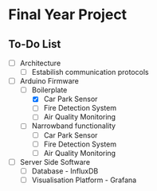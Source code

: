 # Final Year Project

## To-Do List

- [ ] Architecture
  - [ ] Estabilish communication protocols
- [ ] Arduino Firmware
  - [ ] Boilerplate
    - [x] Car Park Sensor
    - [ ] Fire Detection System
    - [ ] Air Quality Monitoring
  - [ ] Narrowband functionality
    - [ ] Car Park Sensor
    - [ ] Fire Detection System
    - [ ] Air Quality Monitoring
- [ ] Server Side Software
  - [ ] Database - InfluxDB
  - [ ] Visualisation Platform - Grafana
